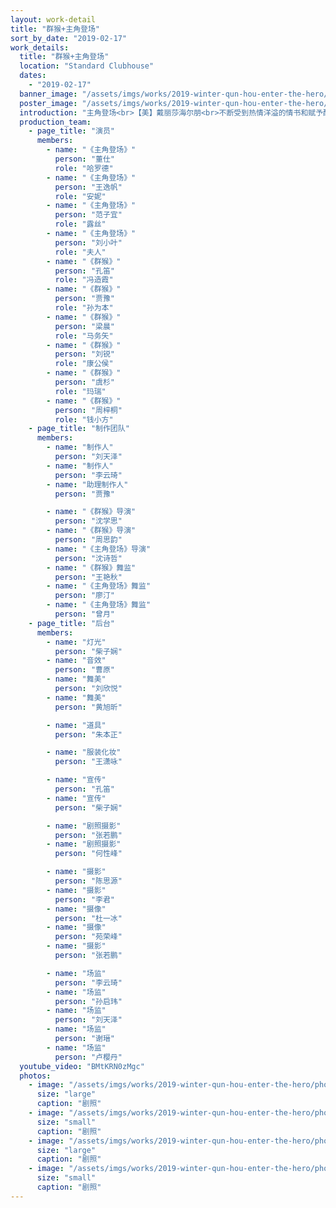 ```yaml
---
layout: work-detail
title: "群猴+主角登场"
sort_by_date: "2019-02-17" 
work_details:
  title: "群猴+主角登场"
  location: "Standard Clubhouse"
  dates:
    - "2019-02-17"
  banner_image: "/assets/imgs/works/2019-winter-qun-hou-enter-the-hero/banner.png"
  poster_image: "/assets/imgs/works/2019-winter-qun-hou-enter-the-hero/poster.png"
  introduction: "主角登场<br>【美】戴丽莎海尔朋<br>不断受到热情洋溢的情书和赋予醉人的鲜花的安妮，俨然像一个沉浸于爱情的幸福之中的恋人。而当男主人公哈罗德一上场，却带来了意想不到的消息。随之而来的是一个更大的疑问：哈罗德爱的究竟是谁？安妮爱的究竟是谁？当安妮的母亲和妹妹满怀期待地回家来了，却即将面对怎样的尴尬窘境？安妮将如何面对这一切，面对她自己呢？<br><br>群猴<br>【中】宋之的<br>《群猴》是一出讽刺喜剧，反映了上个世纪40年代中后期，国民党在国统区某大城市搞选国民代表的活动，为争当伪国大议员，各种势力的代表人物粉墨登场、争吵叫骂甚至动刀动枪。"
  production_team:
    - page_title: "演员"
      members:
        - name: "《主角登场》"
          person: "董仕"
          role: "哈罗德"
        - name: "《主角登场》"
          person: "王逸帆"
          role: "安妮"
        - name: "《主角登场》"
          person: "范子宜"
          role: "露丝"
        - name: "《主角登场》"
          person: "刘小叶"
          role: "夫人"
        - name: "《群猴》"
          person: "孔笛"
          role: "冯造霞"
        - name: "《群猴》"
          person: "贾豫"
          role: "孙为本"
        - name: "《群猴》"
          person: "梁晨"
          role: "马务矢"
        - name: "《群猴》"
          person: "刘锐"
          role: "康公侯"
        - name: "《群猴》"
          person: "虞杉"
          role: "玛瑞"
        - name: "《群猴》"
          person: "周梓桐"
          role: "钱小方"
    - page_title: "制作团队"
      members:
        - name: "制作人"
          person: "刘天泽"
        - name: "制作人"
          person: "李云琦"
        - name: "助理制作人"
          person: "贾豫"

        - name: "《群猴》导演"
          person: "沈学思"
        - name: "《群猴》导演"
          person: "周思韵"
        - name: "《主角登场》导演"
          person: "沈诗哲"
        - name: "《群猴》舞监"
          person: "王艳秋"
        - name: "《主角登场》舞监"
          person: "廖汀"
        - name: "《主角登场》舞监"
          person: "曾月"
    - page_title: "后台"
      members:
        - name: "灯光"
          person: "柴子娴"
        - name: "音效"
          person: "曹原"
        - name: "舞美"
          person: "刘欣悦"
        - name: "舞美"
          person: "黄旭昕"

        - name: "道具"
          person: "朱本正"

        - name: "服装化妆"
          person: "王潇咏"

        - name: "宣传"
          person: "孔笛"
        - name: "宣传"
          person: "柴子娴"

        - name: "剧照摄影"
          person: "张若鹏"
        - name: "剧照摄影"
          person: "何性峰"

        - name: "摄影"
          person: "陈思源"
        - name: "摄影"
          person: "李君"
        - name: "摄像"
          person: "杜一冰"
        - name: "摄像"
          person: "苑荣峰"
        - name: "摄影"
          person: "张若鹏"

        - name: "场监"
          person: "李云琦"
        - name: "场监"
          person: "孙启玮"
        - name: "场监"
          person: "刘天泽"
        - name: "场监"
          person: "谢瑨"
        - name: "场监"
          person: "卢樱丹"
  youtube_video: "BMtKRN0zMgc"
  photos:
    - image: "/assets/imgs/works/2019-winter-qun-hou-enter-the-hero/photo1.jpg"
      size: "large"
      caption: "剧照"
    - image: "/assets/imgs/works/2019-winter-qun-hou-enter-the-hero/photo2.jpg"
      size: "small"
      caption: "剧照"
    - image: "/assets/imgs/works/2019-winter-qun-hou-enter-the-hero/photo3.jpg"
      size: "large"
      caption: "剧照"
    - image: "/assets/imgs/works/2019-winter-qun-hou-enter-the-hero/photo4.jpg"
      size: "small"
      caption: "剧照"
---
```

